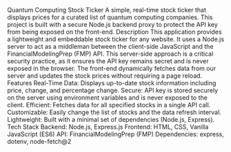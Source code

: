 Quantum Computing Stock Ticker
A simple, real-time stock ticker that displays prices for a curated list of quantum computing companies. This project is built with a secure Node.js backend proxy to protect the API key from being exposed on the front-end.
Description
This application provides a lightweight and embeddable stock ticker for any website. It uses a Node.js server to act as a middleman between the client-side JavaScript and the FinancialModelingPrep (FMP) API. This server-side approach is a critical security practice, as it ensures the API key remains secret and is never exposed in the browser.
The front-end dynamically fetches data from our server and updates the stock prices without requiring a page reload.
Features
Real-Time Data: Displays up-to-date stock information including price, change, and percentage change.
Secure: API key is stored securely on the server using environment variables and is never exposed to the client.
Efficient: Fetches data for all specified stocks in a single API call.
Customizable: Easily change the list of stocks and the data refresh interval.
Lightweight: Built with a minimal set of dependencies (Node.js, Express).
Tech Stack
Backend: Node.js, Express.js
Frontend: HTML, CSS, Vanilla JavaScript (ES6)
API: FinancialModelingPrep (FMP)
Dependencies: express, dotenv, node-fetch@2
